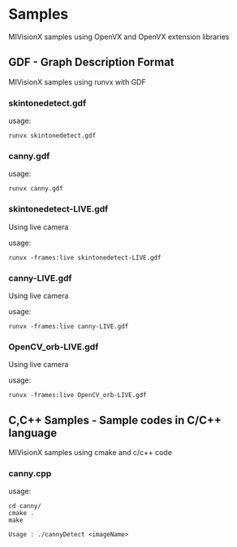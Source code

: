 # Samples

MIVisionX samples using OpenVX and OpenVX extension libraries

## GDF - Graph Description Format

MIVisionX samples using runvx with GDF

### skintonedetect.gdf

usage:

````
runvx skintonedetect.gdf
````
### canny.gdf

usage:

````
runvx canny.gdf
````
### skintonedetect-LIVE.gdf
Using live camera

usage:

````
runvx -frames:live skintonedetect-LIVE.gdf
````
### canny-LIVE.gdf
Using live camera

usage:

````
runvx -frames:live canny-LIVE.gdf
````
### OpenCV_orb-LIVE.gdf
Using live camera

usage:

````
runvx -frames:live OpenCV_orb-LIVE.gdf
````

## C,C++ Samples - Sample codes in C/C++ language

MIVisionX samples using cmake and c/c++ code

### canny.cpp

usage:

````
cd canny/
cmake .
make

Usage : ./cannyDetect <imageName>
````

